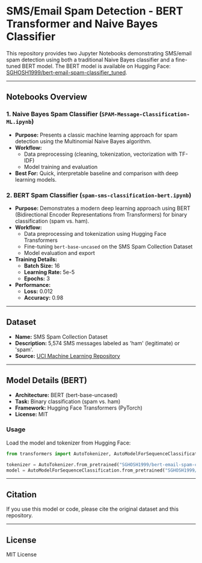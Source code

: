 # SMS/Email Spam Detection - BERT Transformer and Naive Bayes Classifier

This repository provides two Jupyter Notebooks demonstrating SMS/email spam detection using both a traditional Naive Bayes classifier and a fine-tuned BERT model. The BERT model is available on Hugging Face: [SGHOSH1999/bert-email-spam-classifier_tuned](https://huggingface.co/SGHOSH1999/bert-email-spam-classifier_tuned).

---

## Notebooks Overview

### 1. Naive Bayes Spam Classifier (`SPAM-Message-Classification-ML.ipynb`)
- **Purpose:** Presents a classic machine learning approach for spam detection using the Multinomial Naive Bayes algorithm.
- **Workflow:**
    - Data preprocessing (cleaning, tokenization, vectorization with TF-IDF)
    - Model training and evaluation
- **Best For:** Quick, interpretable baseline and comparison with deep learning models.

### 2. BERT Spam Classifier (`spam-sms-classification-bert.ipynb`)
- **Purpose:** Demonstrates a modern deep learning approach using BERT (Bidirectional Encoder Representations from Transformers) for binary classification (spam vs. ham).
- **Workflow:**
    - Data preprocessing and tokenization using Hugging Face Transformers
    - Fine-tuning `bert-base-uncased` on the SMS Spam Collection Dataset
    - Model evaluation and export
- **Training Details:**
    - **Batch Size:** 16
    - **Learning Rate:** 5e-5
    - **Epochs:** 3
- **Performance:**
    - **Loss:** 0.012
    - **Accuracy:** 0.98

---

## Dataset

- **Name:** SMS Spam Collection Dataset
- **Description:** 5,574 SMS messages labeled as 'ham' (legitimate) or 'spam'.
- **Source:** [UCI Machine Learning Repository](https://archive.ics.uci.edu/ml/datasets/sms+spam+collection)

---

## Model Details (BERT)

- **Architecture:** BERT (bert-base-uncased)
- **Task:** Binary classification (spam vs. ham)
- **Framework:** Hugging Face Transformers (PyTorch)
- **License:** MIT

### Usage

Load the model and tokenizer from Hugging Face:

```python
from transformers import AutoTokenizer, AutoModelForSequenceClassification

tokenizer = AutoTokenizer.from_pretrained("SGHOSH1999/bert-email-spam-classifier_tuned")
model = AutoModelForSequenceClassification.from_pretrained("SGHOSH1999/bert-email-spam-classifier_tuned")
```

---

## Citation

If you use this model or code, please cite the original dataset and this repository.

---

## License

MIT License